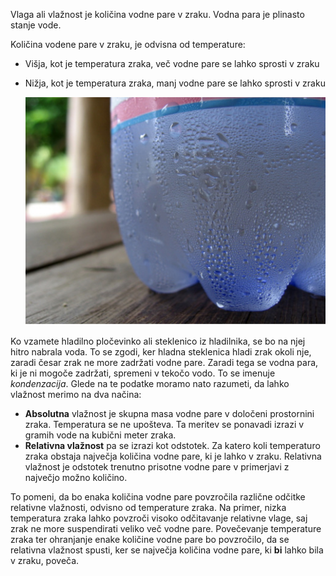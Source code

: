 Vlaga ali vlažnost je količina vodne pare v zraku. Vodna para je plinasto stanje vode.

Količina vodene pare v zraku, je odvisna od temperature:
- Višja, kot je temperatura zraka, več vodne pare se lahko sprosti v zraku
- Nižja, kot je temperatura zraka, manj vodne pare se lahko sprosti v zraku

    ![](images/condensation.jpg)

Ko vzamete hladilno pločevinko ali steklenico iz hladilnika, se bo na njej hitro nabrala voda. To se zgodi, ker hladna steklenica hladi zrak okoli nje, zaradi česar zrak ne more zadržati vodne pare. Zaradi tega se vodna para, ki je ni mogoče zadržati, spremeni v tekočo vodo. To se imenuje *kondenzacija*. Glede na te podatke moramo nato razumeti, da lahko vlažnost merimo na dva načina:

- **Absolutna** vlažnost je skupna masa vodne pare v določeni prostornini zraka. Temperatura se ne upošteva. Ta meritev se ponavadi izrazi v gramih vode na kubični meter zraka.
- **Relativna vlažnost** pa se izrazi kot odstotek. Za katero koli temperaturo zraka obstaja največja količina vodne pare, ki je lahko v zraku. Relativna vlažnost je odstotek trenutno prisotne vodne pare v primerjavi z največjo možno količino.

To pomeni, da bo enaka količina vodne pare povzročila različne odčitke relativne vlažnosti, odvisno od temperature zraka. Na primer, nizka temperatura zraka lahko povzroči visoko odčitavanje relativne vlage, saj zrak ne more suspendirati veliko več vodne pare. Povečevanje temperature zraka ter ohranjanje enake količine vodne pare bo povzročilo, da se relativna vlažnost spusti, ker se največja količina vodne pare, ki **bi** lahko bila v zraku, poveča.
